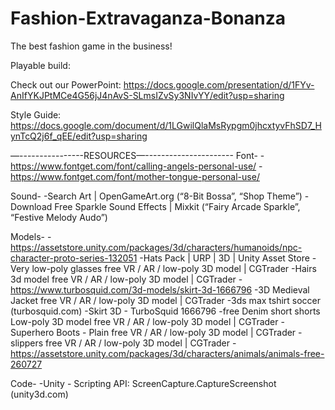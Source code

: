# Fashion-Extravaganza-Bonanza

The best fashion game in the business!

Playable build:


Check out our PowerPoint:
https://docs.google.com/presentation/d/1FYv-AnIfYKJPtMCe4G56jJ4nAvS-SLmsIZvSy3NIvYY/edit?usp=sharing

Style Guide:
https://docs.google.com/document/d/1LGwilQlaMsRypgm0jhcxtyvFhSD7_HynTcQ2j6f_qEE/edit?usp=sharing

—----------------RESOURCES—----------------------
Font-
-https://www.fontget.com/font/calling-angels-personal-use/
-https://www.fontget.com/font/mother-tongue-personal-use/

Sound-
-Search Art | OpenGameArt.org (“8-Bit Bossa”, “Shop Theme”)
-Download Free Sparkle Sound Effects | Mixkit (“Fairy Arcade Sparkle”, “Festive Melody Audo”)

Models-
-https://assetstore.unity.com/packages/3d/characters/humanoids/npc-character-proto-series-132051
-Hats Pack | URP | 3D | Unity Asset Store
-Very low-poly glasses free VR / AR / low-poly 3D model | CGTrader
-Hairs 3d model free VR / AR / low-poly 3D model | CGTrader
-https://www.turbosquid.com/3d-models/skirt-3d-1666796
-3D Medieval Jacket free VR / AR / low-poly 3D model | CGTrader
-3ds max tshirt soccer (turbosquid.com)
-Skirt 3D - TurboSquid 1666796
-free Denim short shorts Low-poly 3D model free VR / AR / low-poly 3D model | CGTrader
-Superhero Boots - Plain free VR / AR / low-poly 3D model | CGTrader
-slippers free VR / AR / low-poly 3D model | CGTrader
-https://assetstore.unity.com/packages/3d/characters/animals/animals-free-260727

Code-
-Unity - Scripting API: ScreenCapture.CaptureScreenshot (unity3d.com)
